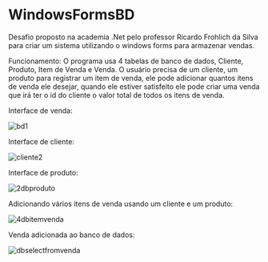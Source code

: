# WindowsFormsBD
Desafio proposto na academia .Net pelo professor Ricardo Frohlich da Silva para criar um sistema utilizando o windows forms para armazenar vendas.

Funcionamento:
O programa usa 4 tabelas de banco de dados, Cliente, Produto, Item de Venda e Venda.
O usuário precisa de um cliente, um produto para registrar um item de venda, ele pode adicionar quantos itens de venda ele desejar, quando ele estiver satisfeito ele pode criar uma venda que irá ter o id do cliente o valor total de todos os itens de venda.


Interface de venda:

![bd1](https://user-images.githubusercontent.com/96741532/176331875-6945b2d8-cbad-4b61-a25d-7af809fb7857.png)

Interface de cliente:

![cliente2](https://user-images.githubusercontent.com/96741532/176332009-d65ecf91-455a-486b-9ecb-b48acb005975.png)

Interface de produto:

![2dbproduto](https://user-images.githubusercontent.com/96741532/176332090-4bd85bfc-d9f5-4e82-ac96-9d6ea997a88b.png)

Adicionando vários itens de venda usando um cliente e um produto:

![4dbitemvenda](https://user-images.githubusercontent.com/96741532/176332119-2091d7e5-6bf4-4c32-9eaf-5f121af5e7ed.png)

Venda adicionada ao banco de dados:

![dbselectfromvenda](https://user-images.githubusercontent.com/96741532/176332994-bb784d21-bff5-4888-b637-b6d44ffd214c.png)
